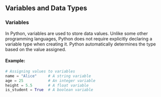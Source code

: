 ## Variables and Data Types

### Variables

In Python, variables are used to store data values. Unlike some other programming languages, Python does not require explicitly declaring a variable type when creating it. Python automatically determines the type based on the value assigned.

#### Example:

```python
# Assigning values to variables
name = "Alice"     # A string variable
age = 25           # An integer variable
height = 5.5       # A float variable
is_student = True  # A boolean variable
```
